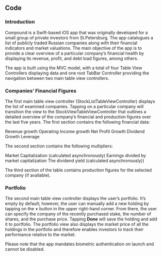 ## Code

### Introduction

Compound is a Swift-based iOS app that was originally developed for a small group of private investors from St.Petersburg. The app catalogues a list of publicly traded Russian companies along with their financial indicators and market valuations. The main objective of the app is to provide a clear overview of a particular company’s financial health by displaying its revenue, profit,  and debt load figures, among others.

The app is built using the MVC model, with a total of four Table View Controllers displaying data and one root TabBar Controller providing the navigation between two main table view controllers.

### Companies’ Financial Figures

The first main table view controller (StockListTableViewController) displays the list of examined companies. Tapping on a particular company will transition the view to the StockViewTableViewController that outlines a detailed overview of the company’s financial and production figures over the last five years. The first section contains the following financial data:

Revenue growth
Operating Income growth
Net Profit Growth
Dividend Growth
Leverage 

The second section contains the following multipliers:

Market Capitalization (calculated asynchronously)
Earnings divided by market capitalization
The dividend yield (calculated asynchronously))

The third section of the table contains production figures for the selected company (if available).

### Portfolio

The second main table view controller displays the user’s portfolio. It’s empty by default; however, the user can manually add a new holding by tapping on the **+** button in the upper right-hand corner. From there, the user can specify the company of the recently purchased stake, the number of shares, and the purchase price. Tapping **Done** will save the holding and add it to portfolio. The portfolio view also displays the market price of all the holdings in the portfolio and therefore enables investors to track their performance relative to the market.

Please note that the app mandates biometric authentication on launch and cannot be disabled.
